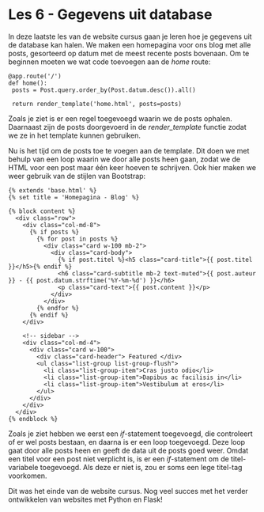 # Les 6 - Gegevens uit database

In deze laatste les van de website cursus gaan je leren hoe je gegevens uit de database kan halen. We maken een homepagina voor ons blog met alle posts, gesorteerd op datum met de meest recente posts bovenaan. Om te beginnen moeten we wat code toevoegen aan de _home_ route:

<pre><code class="python">@app.route('/')
def home():
 posts = Post.query.order_by(Post.datum.desc()).all()

 return render_template('home.html', posts=posts)</code></pre>

Zoals je ziet is er een regel toegevoegd waarin we de posts ophalen. Daarnaast zijn de posts doorgevoerd in de _render_template_ functie zodat we ze in het template kunnen gebruiken.

Nu is het tijd om de posts toe te voegen aan de template. Dit doen we met behulp van een loop waarin we door alle posts heen gaan, zodat we de HTML voor een post maar één keer hoeven te schrijven. Ook hier maken we weer gebruik van de stijlen van Bootstrap:

<pre><code class="html">{% extends 'base.html' %}
{% set title = 'Homepagina - Blog' %}

{% block content %}
  &lt;div class=&quot;row&quot;&gt;
    &lt;div class=&quot;col-md-8&quot;&gt;
      {% if posts %}
        {% for post in posts %}
          &lt;div class=&quot;card w-100 mb-2&quot;&gt;
            &lt;div class=&quot;card-body&quot;&gt;
              {% if post.titel %}&lt;h5 class=&quot;card-title&quot;&gt;{{ post.titel }}&lt;/h5&gt;{% endif %}
              &lt;h6 class=&quot;card-subtitle mb-2 text-muted&quot;&gt;{{ post.auteur }} - {{ post.datum.strftime('%Y-%m-%d') }}&lt;/h6&gt;
              &lt;p class=&quot;card-text&quot;&gt;{{ post.content }}&lt;/p&gt;
            &lt;/div&gt;
          &lt;/div&gt;
        {% endfor %}
      {% endif %}
    &lt;/div&gt;

    &lt;!-- sidebar --&gt;
    &lt;div class=&quot;col-md-4&quot;&gt;
      &lt;div class=&quot;card w-100&quot;&gt;
        &lt;div class=&quot;card-header&quot;&gt; Featured &lt;/div&gt;
        &lt;ul class=&quot;list-group list-group-flush&quot;&gt;
          &lt;li class=&quot;list-group-item&quot;&gt;Cras justo odio&lt;/li&gt;
          &lt;li class=&quot;list-group-item&quot;&gt;Dapibus ac facilisis in&lt;/li&gt;
          &lt;li class=&quot;list-group-item&quot;&gt;Vestibulum at eros&lt;/li&gt;
        &lt;/ul&gt;
      &lt;/div&gt;
    &lt;/div&gt;
  &lt;/div&gt;
{% endblock %}</code></pre>

Zoals je ziet hebben we eerst een _if_-statement toegevoegd, die controleert of er wel posts bestaan, en daarna is er een loop toegevoegd. Deze loop gaat door alle posts heen en geeft de data uit de posts goed weer. Omdat een titel voor een post niet verplicht is, is er een _if_-statement om de titel-variabele toegevoegd. Als deze er niet is, zou er soms een lege titel-tag voorkomen.

Dit was het einde van de website cursus. Nog veel succes met het verder ontwikkelen van websites met Python en Flask!
